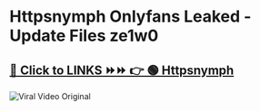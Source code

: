
 # Httpsnymph Onlyfans Leaked - Update Files ze1w0

## <h2><a href="https://clipsfans.com/Httpsnymph&ref=git">🔗 Click to LINKS ⏩⏩ 👉 🟢 Httpsnymph </a></h2>

<a href="https://clipsfans.com/Httpsnymph&ref=git" rel="nofollow" data-target="animated-image.originalLink"><img src="https://i.ibb.co.com/xMMVF88/686577567.gif" alt="Viral Video Original" style="max-width: 100%; display: inline-block;" data-target="animated-image.originalImage"></a>

